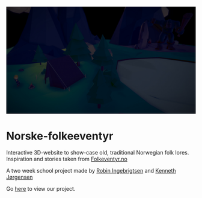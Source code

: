 ![alt text](https://raw.githubusercontent.com/kennsj/Norske-folkeeventyr/master/img/eventyr-bg.jpg)

# Norske-folkeeventyr
Interactive 3D-website to show-case old, traditional Norwegian folk lores. Inspiration and stories taken from [Folkeventyr.no](http://folkeeventyr.no)

A two week school project made by [Robin Ingebrigtsen](https://github.com/remix187) and [Kenneth Jørgensen](https://github.com/kennsj)

Go [here](https://kennsj.github.io/Norske-folkeeventyr/) to view our project.
